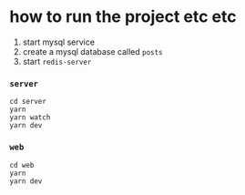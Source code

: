 # how to run the project etc etc
1. start mysql service
2. create a mysql database called `posts`
3. start `redis-server`

### `server`
```
cd server
yarn
yarn watch
yarn dev
```
### `web`
```
cd web
yarn
yarn dev
```

